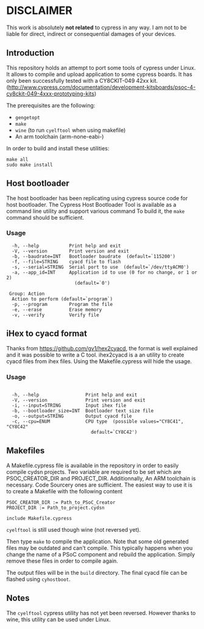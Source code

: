 
# DISCLAIMER

This work is absolutely **not related** to cypress in any way.
I am not to be liable for direct, indirect or consequential damages of your devices.

## Introduction

This repository holds an attempt to port some tools of cypress under Linux.
It allows to compile and upload application to some cypress boards.
It has only been successfully tested with a CY8CKIT-049 42xx kit.
(http://www.cypress.com/documentation/development-kitsboards/psoc-4-cy8ckit-049-4xxx-prototyping-kits)

The prerequisites are the following:
   - `gengetopt`
   - `make`
   - `wine` (to run `cyelftool` when using makefile)
   - An arm toolchain (arm-none-eabi-)

In order to build and install these utilities:

```
make all
sudo make install
```

## Host bootloader

The host bootloader has been replicating using cypress source code for host bootloader.
The Cypress Host Bootloader Tool is available as a command line utility and support various command
To build it, the `make` command should be sufficient.

### Usage

```
  -h, --help           Print help and exit
  -V, --version        Print version and exit
  -b, --baudrate=INT   Bootloader baudrate  (default=`115200')
  -f, --file=STRING    cyacd file to flash
  -s, --serial=STRING  Serial port to use  (default=`/dev/ttyACM0')
  -a, --app_id=INT     Application id to use (0 for no change, or 1 or 2)
                         (default=`0')

 Group: Action
  Action to perform (default=`program`)
  -p, --program        Program the file
  -e, --erase          Erase memory
  -v, --verify         Verify file
```

## iHex to cyacd format

Thanks from https://github.com/gv1/hex2cyacd, the format is well explained and it was possible to write a C tool.
ihex2cyacd is a an utility to create cyacd files from ihex files.
Using the Makefile.cypress will hide the usage.

### Usage

```

  -h, --help                 Print help and exit
  -V, --version              Print version and exit
  -i, --input=STRING         Input ihex file
  -b, --bootloader_size=INT  Bootloader text size file
  -o, --output=STRING        Output cyacd file
  -c, --cpu=ENUM             CPU type  (possible values="CY8C41", "CY8C42"
                               default=`CY8C42')
```

## Makefiles

A Makefile.cypress file is available in the repository in order to easily compile cydsn projects.
Two variable are required to be set which are PSOC_CREATOR_DIR and PROJECT_DIR.
Additionnally, An ARM toolchain is necessary. Code Sourcery ones are sufficient.
The easiest way to use it is to create a Makefile with the following content

```
PSOC_CREATOR_DIR := Path_to_PSoC_Creator
PROJECT_DIR := Path_to_project.cydsn

include Makefile.cypress

```
`cyelftool` is still used though wine (not reversed yet).

Then type `make` to compile the application.
Note that some old generated files may be outdated and can't compile.
This typically happens when you change the name of a PSoC component and rebuild the application.
Simply remove these files in order to compile again.

The output files will be in the `build` directory.
The final cyacd file can be flashed using `cyhostboot`.


## Notes

The `cyelftool` cypress utility has not yet been reversed.
However thanks to wine, this utility can be used under Linux.
